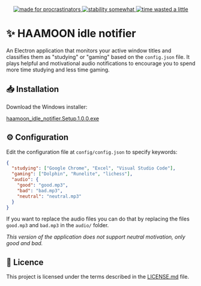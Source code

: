 <p align="center">
  <a href="https://shields.io/">
    <img src="https://img.shields.io/badge/made%20for-procrastinators-lightgrey" alt="made for procrastinators">
  </a>
  <a href="https://shields.io/">
    <img src="https://img.shields.io/badge/stability-somewhat-orange" alt="stability somewhat">
  </a>
  <a href="https://shields.io/">
    <img src="https://img.shields.io/badge/time%20wasted-a%20little-green" alt="time wasted a little">
  </a>
</p>

# ✨ HAAMOON idle notifier

An Electron application that monitors your active window titles and classifies them as "studying" or "gaming" based on the `config.json` file. It plays helpful and motivational audio notifications to encourage you to spend more time studying and less time gaming.

## 📥 Installation

Download the Windows installer: 

[haamoon_idle_notifier.Setup.1.0.0.exe](https://github.com/AssortedFood/HAAMOON_idle_notifier/releases/download/latest/haamoon_idle_notifier.Setup.1.0.0.exe)

## ⚙️ Configuration

Edit the configuration file at `config/config.json` to specify keywords:
```json
{
  "studying": ["Google Chrome", "Excel", "Visual Studio Code"],
  "gaming": ["Dolphin", "Runelite", "lichess"],
  "audio": {
    "good": "good.mp3",
    "bad": "bad.mp3",
    "neutral": "neutral.mp3"
  }
}
```


If you want to replace the audio files you can do that by replacing the files `good.mp3` and `bad.mp3` in the `audio/` folder.

*This version of the application does not support neutral motivation, only good and bad.*

## 📝 Licence

This project is licensed under the terms described in the [LICENSE.md](./LICENSE.md) file.
